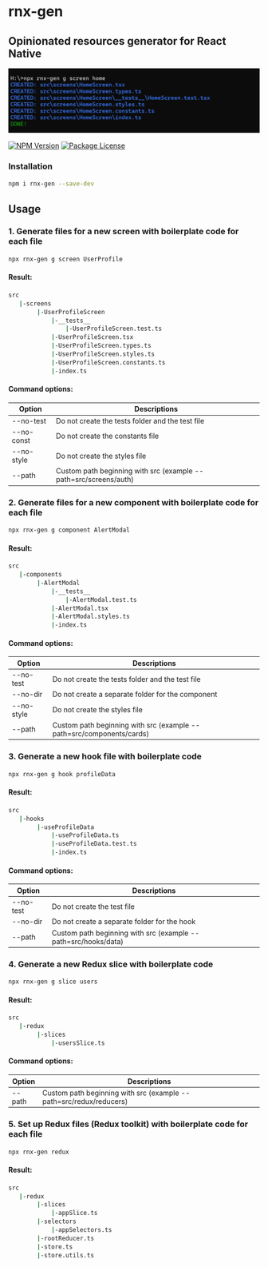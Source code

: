 # rnx-gen

## Opinionated resources generator for React Native

![create screen example](https://github.com/Balthazar33/rnx-gen/blob/main/assets/rnx-gen-example-screen.png?raw=true)

<a href="https://www.npmjs.com/package/rnx-gen"><img src="https://img.shields.io/npm/v/rnx-gen.svg" alt="NPM Version" /></a>
<a href="https://www.npmjs.com/package/rnx-gen"><img src="https://img.shields.io/npm/l/rnx-gen.svg" alt="Package License" /></a>

### Installation

```bash
npm i rnx-gen --save-dev
```

## Usage

### 1. Generate files for a new screen with boilerplate code for each file

```bash
npx rnx-gen g screen UserProfile
```

#### Result:

```bash
src
   |-screens
        |-UserProfileScreen
            |-__tests__
                |-UserProfileScreen.test.ts
            |-UserProfileScreen.tsx
            |-UserProfileScreen.types.ts
            |-UserProfileScreen.styles.ts
            |-UserProfileScreen.constants.ts
            |-index.ts
```

#### Command options:

| Option     | Descriptions                                                     |
| ---------- | ---------------------------------------------------------------- |
| --no-test  | Do not create the tests folder and the test file                 |
| --no-const | Do not create the constants file                                 |
| --no-style | Do not create the styles file                                    |
| --path     | Custom path beginning with src (example --path=src/screens/auth) |

### 2. Generate files for a new component with boilerplate code for each file

```bash
npx rnx-gen g component AlertModal
```

#### Result:

```bash
src
   |-components
        |-AlertModal
            |-__tests__
                |-AlertModal.test.ts
            |-AlertModal.tsx
            |-AlertModal.styles.ts
            |-index.ts
```

#### Command options:

| Option     | Descriptions                                                         |
| ---------- | -------------------------------------------------------------------- |
| --no-test  | Do not create the tests folder and the test file                     |
| --no-dir   | Do not create a separate folder for the component                    |
| --no-style | Do not create the styles file                                        |
| --path     | Custom path beginning with src (example --path=src/components/cards) |

### 3. Generate a new hook file with boilerplate code

```bash
npx rnx-gen g hook profileData
```

#### Result:

```bash
src
   |-hooks
        |-useProfileData
            |-useProfileData.ts
            |-useProfileData.test.ts
            |-index.ts
```

#### Command options:

| Option    | Descriptions                                                   |
| --------- | -------------------------------------------------------------- |
| --no-test | Do not create the test file                                    |
| --no-dir  | Do not create a separate folder for the hook                   |
| --path    | Custom path beginning with src (example --path=src/hooks/data) |

### 4. Generate a new Redux slice with boilerplate code

```bash
npx rnx-gen g slice users
```

#### Result:

```bash
src
   |-redux
        |-slices
            |-usersSlice.ts
```

#### Command options:

| Option | Descriptions                                                       |
| ------ | ------------------------------------------------------------------ |
| --path | Custom path beginning with src (example --path=src/redux/reducers) |

### 5. Set up Redux files (Redux toolkit) with boilerplate code for each file

```bash
npx rnx-gen redux
```

#### Result:

```bash
src
   |-redux
        |-slices
            |-appSlice.ts
        |-selectors
            |-appSelectors.ts
        |-rootReducer.ts
        |-store.ts
        |-store.utils.ts
```
